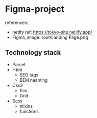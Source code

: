 # Figma-project
references:
- netify ref: https://tokyo-site.netlify.app/
- Figma_image: root/Landing Page.png

## Technology stack
- Parcel
- Html
  - SEO tags
  - BEM naaming
- Css3
  - flex
  - Grid
- Scss
  - mixins
  - functions
